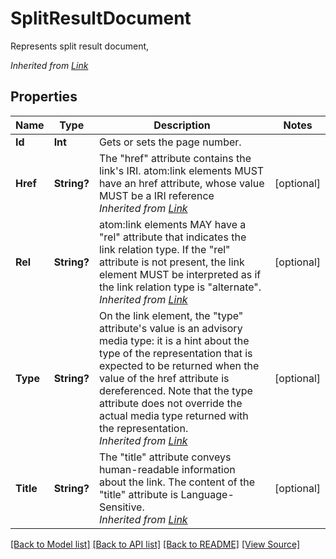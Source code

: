 # SplitResultDocument
Represents split result document,

*Inherited from [Link](Link.md)*
## Properties
Name | Type | Description | Notes
------------ | ------------- | ------------- | -------------
**Id** | **Int** | Gets or sets the page number. | 
**Href** | **String?** | The "href" attribute contains the link's IRI. atom:link elements MUST have an href attribute, whose value MUST be a IRI reference<br />*Inherited from [Link](Link.md)* | [optional]
**Rel** | **String?** | atom:link elements MAY have a "rel" attribute that indicates the link relation type. If the "rel" attribute is not present, the link element MUST be interpreted as if the link relation type is "alternate".<br />*Inherited from [Link](Link.md)* | [optional]
**Type** | **String?** | On the link element, the "type" attribute's value is an advisory media type: it is a hint about the type of the representation that is expected to be returned when the value of the href attribute is dereferenced. Note that the type attribute does not override the actual media type returned with the representation.<br />*Inherited from [Link](Link.md)* | [optional]
**Title** | **String?** | The "title" attribute conveys human-readable information about the link. The content of the "title" attribute is Language-Sensitive.<br />*Inherited from [Link](Link.md)* | [optional]

[[Back to Model list]](../README.md#documentation-for-models) [[Back to API list]](../README.md#documentation-for-api-endpoints) [[Back to README]](../README.md) [[View Source]](../AsposePdfCloud/Models/SplitResultDocument.swift)

